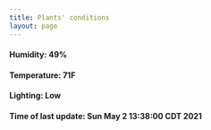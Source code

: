 ```yaml
---
title: Plants' conditions
layout: page
---
```



#### Humidity: 49%
#### Temperature: 71F
#### Lighting: Low
#### Time of last update: Sun May  2 13:38:00 CDT 2021
